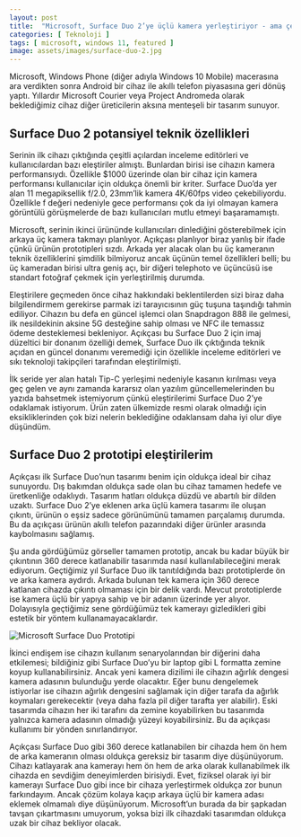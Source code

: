 ```yaml
---
layout: post
title:  "Microsoft, Surface Duo 2’ye üçlü kamera yerleştiriyor - ama çekincelerim var"
categories: [ Teknoloji ]
tags: [ microsoft, windows 11, featured ]
image: assets/images/surface-duo-2.jpg
---
```

Microsoft, Windows Phone (diğer adıyla Windows 10 Mobile) macerasına ara verdikten sonra Android bir cihaz ile akıllı telefon piyasasına geri dönüş yaptı. Yıllardır Microsoft Courier veya Project Andromeda olarak beklediğimiz cihaz diğer üreticilerin aksına menteşeli bir tasarım sunuyor.

## Surface Duo 2 potansiyel teknik özellikleri

Serinin ilk cihazı çıktığında çeşitli açılardan inceleme editörleri ve kullanıcılardan bazı eleştiriler almıştı. Bunlardan birisi ise cihazın kamera performansıydı. Özellikle $1000 üzerinde olan bir cihaz için kamera performansı kullanıcılar için oldukça önemli bir kriter. Surface Duo’da yer alan 11 megapiksellik f/2.0, 23mm’lik kamera 4K/60fps video çekebiliyordu. Özellikle f değeri nedeniyle gece performansı çok da iyi olmayan kamera görüntülü görüşmelerde de bazı kullanıcıları mutlu etmeyi başaramamıştı.

Microsoft, serinin ikinci ürününde kullanıcıları dinlediğini gösterebilmek için arkaya üç kamera takmayı planlıyor. Açıkçası planlıyor biraz yanlış bir ifade çünkü ürünün prototipleri sızdı. Arkada yer alacak olan bu üç kameranın teknik özelliklerini şimdilik bilmiyoruz ancak üçünün temel özellikleri belli; bu üç kameradan birisi ultra geniş açı, bir diğeri telephoto ve üçüncüsü ise standart fotoğraf çekmek için yerleştirilmiş durumda.

Eleştirilere geçmeden önce cihaz hakkındaki beklentilerden sizi biraz daha bilgilendirmem gerekirse parmak izi tarayıcısının güç tuşuna taşındığı tahmin ediliyor. Cihazın bu defa en güncel işlemci olan Snapdragon 888 ile gelmesi, ilk nesildekinin aksine 5G desteğine sahip olması ve NFC ile temassız ödeme desteklemesi bekleniyor. Açıkçası bu Surface Duo 2 için imaj düzeltici bir donanım özelliği demek, Surface Duo ilk çıktığında teknik açıdan en güncel donanımı veremediği için özellikle inceleme editörleri ve sıkı teknoloji takipçileri tarafından eleştirilmişti.

İlk seride yer alan hatalı Tip-C yerleşimi nedeniyle kasanın kırılması veya geç gelen ve aynı zamanda kararsız olan yazılım güncellemelerinden bu yazıda bahsetmek istemiyorum çünkü eleştirilerimi Surface Duo 2’ye odaklamak istiyorum. Ürün zaten ülkemizde resmi olarak olmadığı için eksikliklerinden çok bizi nelerin beklediğine odaklansam daha iyi olur diye düşündüm.

## Surface Duo 2 prototipi eleştirilerim
Açıkçası ilk Surface Duo’nun tasarımı benim için oldukça ideal bir cihaz sunuyordu. Dış bakımdan oldukça sade olan bu cihaz tamamen hedefe ve üretkenliğe odaklıydı. Tasarım hatları oldukça düzdü ve abartılı bir dilden uzaktı. Surface Duo 2’ye eklenen arka üçlü kamera tasarımı ile oluşan çıkıntı, ürünün o eşsiz sadece görünümünü tamamen parçalamış durumda. Bu da açıkçası ürünün akıllı telefon pazarındaki diğer ürünler arasında kaybolmasını sağlamış.

Şu anda gördüğümüz görseller tamamen prototip, ancak bu kadar büyük bir çıkıntının 360 derece katlanabilir tasarımda nasıl kullanılabileceğini merak ediyorum. Geçtiğimiz yıl Surface Duo ilk tanıtıldığında bazı prototiplerde ön ve arka kamera aydırdı. Arkada bulunan tek kamera için 360 derece katlanan cihazda çıkıntı olmaması için bir delik vardı. Mevcut prototiplerde ise kamera üçlü bir yapıya sahip ve bir adanın üzerinde yer alıyor. Dolayısıyla geçtiğimiz sene gördüğümüz tek kamerayı gizledikleri gibi estetik bir yöntem kullanamayacaklardır.

![Microsoft Surface Duo Prototipi](https://tolgaaltas.com/assets/images/surface-duo-prototype.jpg)

İkinci endişem ise cihazın kullanım senaryolarından bir diğerini daha etkilemesi; bildiğiniz gibi Surface Duo’yu bir laptop gibi L formatta zemine koyup kullanabilirsiniz. Ancak yeni kamera dizilimi ile cihazın ağırlık dengesi kamera adasının bulunduğu yerde olacaktır. Eğer bunu dengelemek istiyorlar ise cihazın ağırlık dengesini sağlamak için diğer tarafa da ağırlık koymaları gerekecektir (veya daha fazla pil diğer tarafta yer alabilir). Eski tasarımda cihazın her iki tarafını da zemine koyabilirken bu tasarımda yalnızca kamera adasının olmadığı yüzeyi koyabilirsiniz. Bu da açıkçası kullanımı bir yönden sınırlandırıyor.

Açıkçası Surface Duo gibi 360 derece katlanabilen bir cihazda hem ön hem de arka kameranın olması oldukça gereksiz bir tasarım diye düşünüyorum. Cihazı katlayarak ana kamerayı hem ön hem de arka olarak kullanabilmek ilk cihazda en sevdiğim deneyimlerden birisiydi. Evet, fiziksel olarak iyi bir kamerayı Surface Duo gibi ince bir cihaza yerleştirmek oldukça zor bunun farkındayım. Ancak çözüm kolaya kaçıp arkaya üçlü bir kamera adası eklemek olmamalı diye düşünüyorum. Microsoft’un burada da bir şapkadan tavşan çıkartmasını umuyorum, yoksa bizi ilk cihazdaki tasarımdan oldukça uzak bir cihaz bekliyor olacak.
